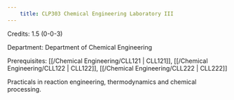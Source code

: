 ```yaml
---
    title: CLP303 Chemical Engineering Laboratory III
---
```

Credits: 1.5 (0-0-3)

Department: Department of Chemical Engineering

Prerequisites: [[/Chemical Engineering/CLL121 | CLL121]], [[/Chemical Engineering/CLL122 | CLL122]], [[/Chemical Engineering/CLL222 | CLL222]]

Practicals in reaction engineering, thermodynamics and chemical processing.
